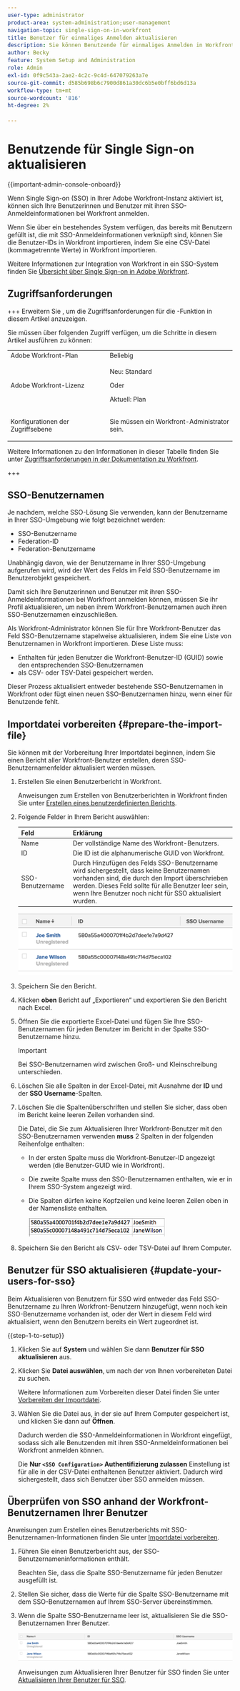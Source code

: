 ```yaml
---
user-type: administrator
product-area: system-administration;user-management
navigation-topic: single-sign-on-in-workfront
title: Benutzer für einmaliges Anmelden aktualisieren
description: Sie können Benutzende für einmaliges Anmelden in Workfront aktualisieren.
author: Becky
feature: System Setup and Administration
role: Admin
exl-id: 0f9c543a-2ae2-4c2c-9c4d-647079263a7e
source-git-commit: d585b698b6c7900d861a30dc6b5e0bff6bd6d13a
workflow-type: tm+mt
source-wordcount: '816'
ht-degree: 2%

---
```


# Benutzende für Single Sign-on aktualisieren

<!-- Audited: 1/2024 -->

{{important-admin-console-onboard}}

Wenn Single Sign-on (SSO) in Ihrer Adobe Workfront-Instanz aktiviert ist, können sich Ihre Benutzerinnen und Benutzer mit ihren SSO-Anmeldeinformationen bei Workfront anmelden.

Wenn Sie über ein bestehendes System verfügen, das bereits mit Benutzern gefüllt ist, die mit SSO-Anmeldeinformationen verknüpft sind, können Sie die Benutzer-IDs in Workfront importieren, indem Sie eine CSV-Datei (kommagetrennte Werte) in Workfront importieren.

Weitere Informationen zur Integration von Workfront in ein SSO-System finden Sie [Übersicht über Single Sign-on in Adobe Workfront](../../../administration-and-setup/add-users/single-sign-on/sso-in-workfront.md).


## Zugriffsanforderungen

+++ Erweitern Sie , um die Zugriffsanforderungen für die -Funktion in diesem Artikel anzuzeigen.

Sie müssen über folgenden Zugriff verfügen, um die Schritte in diesem Artikel ausführen zu können:

<table style="table-layout:auto"> 
 <col> 
 <col> 
 <tbody> 
  <tr> 
   <td role="rowheader">Adobe Workfront-Plan</td> 
   <td>Beliebig</td> 
  </tr> 
  <tr> 
   <td role="rowheader">Adobe Workfront-Lizenz</td> 
   <td><p>Neu: Standard</p><p>Oder</p><p>Aktuell: Plan</p></td> 
  </tr> 
  <tr> 
   <td role="rowheader">Konfigurationen der Zugriffsebene</td> 
   <td> <p>Sie müssen ein Workfront-Administrator sein.</p>  </td> 
  </tr> 
 </tbody> 
</table>

Weitere Informationen zu den Informationen in dieser Tabelle finden Sie unter [Zugriffsanforderungen in der Dokumentation zu Workfront](/help/quicksilver/administration-and-setup/add-users/access-levels-and-object-permissions/access-level-requirements-in-documentation.md).

+++

## SSO-Benutzernamen

Je nachdem, welche SSO-Lösung Sie verwenden, kann der Benutzername in Ihrer SSO-Umgebung wie folgt bezeichnet werden:

* SSO-Benutzername
* Federation-ID
* Federation-Benutzername

Unabhängig davon, wie der Benutzername in Ihrer SSO-Umgebung aufgerufen wird, wird der Wert des Felds im Feld SSO-Benutzername im Benutzerobjekt gespeichert.

Damit sich Ihre Benutzerinnen und Benutzer mit ihren SSO-Anmeldeinformationen bei Workfront anmelden können, müssen Sie ihr Profil aktualisieren, um neben ihrem Workfront-Benutzernamen auch ihren SSO-Benutzernamen einzuschließen.

Als Workfront-Administrator können Sie für Ihre Workfront-Benutzer das Feld SSO-Benutzername stapelweise aktualisieren, indem Sie eine Liste von Benutzernamen in Workfront importieren. Diese Liste muss:

* Enthalten für jeden Benutzer die Workfront-Benutzer-ID (GUID) sowie den entsprechenden SSO-Benutzernamen
* als CSV- oder TSV-Datei gespeichert werden.

Dieser Prozess aktualisiert entweder bestehende SSO-Benutzernamen in Workfront oder fügt einen neuen SSO-Benutzernamen hinzu, wenn einer für Benutzende fehlt.

## Importdatei vorbereiten {#prepare-the-import-file}

Sie können mit der Vorbereitung Ihrer Importdatei beginnen, indem Sie einen Bericht aller Workfront-Benutzer erstellen, deren SSO-Benutzernamenfelder aktualisiert werden müssen.

1. Erstellen Sie einen Benutzerbericht in Workfront.

   Anweisungen zum Erstellen von Benutzerberichten in Workfront finden Sie unter [Erstellen eines benutzerdefinierten Berichts](../../../reports-and-dashboards/reports/creating-and-managing-reports/create-custom-report.md).

1. Folgende Felder in Ihrem Bericht auswählen:

   | Feld | Erklärung |
   |---|---|
   | Name | Der vollständige Name des Workfront-Benutzers. |
   | ID | Die ID ist die alphanumerische GUID von Workfront. |
   | SSO-Benutzername | Durch Hinzufügen des Felds SSO-Benutzername wird sichergestellt, dass keine Benutzernamen vorhanden sind, die durch den Import überschrieben werden. Dieses Feld sollte für alle Benutzer leer sein, wenn Ihre Benutzer noch nicht für SSO aktualisiert wurden. |

   ![Benutzer mit SSO-Benutzername, aber ohne Zugriff](assets/users-with-sso-username-and-no-sso-access-only-field.png)

1. Speichern Sie den Bericht.
1. Klicken **oben** Bericht auf „Exportieren“ und exportieren Sie den Bericht nach Excel.
1. Öffnen Sie die exportierte Excel-Datei und fügen Sie Ihre SSO-Benutzernamen für jeden Benutzer im Bericht in der Spalte SSO-Benutzername hinzu.

   >[!IMPORTANT]
   >
   >Bei SSO-Benutzernamen wird zwischen Groß- und Kleinschreibung unterschieden.

1. Löschen Sie alle Spalten in der Excel-Datei, mit Ausnahme der **ID** und der **SSO Username**-Spalten.

1. Löschen Sie die Spaltenüberschriften und stellen Sie sicher, dass oben im Bericht keine leeren Zeilen vorhanden sind.

   Die Datei, die Sie zum Aktualisieren Ihrer Workfront-Benutzer mit den SSO-Benutzernamen verwenden **muss** 2 Spalten in der folgenden Reihenfolge enthalten:

   * In der ersten Spalte muss die Workfront-Benutzer-ID angezeigt werden (die Benutzer-GUID wie in Workfront).
   * Die zweite Spalte muss den SSO-Benutzernamen enthalten, wie er in Ihrem SSO-System angezeigt wird.
   * Die Spalten dürfen keine Kopfzeilen und keine leeren Zeilen oben in der Namensliste enthalten.

     ![Benutzer-CSV aktualisieren](assets/update-users-for-sso-csv-file-for-import.png)

1. Speichern Sie den Bericht als CSV- oder TSV-Datei auf Ihrem Computer.

## Benutzer für SSO aktualisieren {#update-your-users-for-sso}

Beim Aktualisieren von Benutzern für SSO wird entweder das Feld SSO-Benutzername zu Ihren Workfront-Benutzern hinzugefügt, wenn noch kein SSO-Benutzername vorhanden ist, oder der Wert in diesem Feld wird aktualisiert, wenn den Benutzern bereits ein Wert zugeordnet ist.

{{step-1-to-setup}}

1. Klicken Sie auf **System** und wählen Sie dann **Benutzer für SSO aktualisieren** aus.

1. Klicken Sie **Datei auswählen**, um nach der von Ihnen vorbereiteten Datei zu suchen.

   Weitere Informationen zum Vorbereiten dieser Datei finden Sie unter [Vorbereiten der Importdatei](#prepare-the-import-file).

1. Wählen Sie die Datei aus, in der sie auf Ihrem Computer gespeichert ist, und klicken Sie dann auf **Öffnen**.

   Dadurch werden die SSO-Anmeldeinformationen in Workfront eingefügt, sodass sich alle Benutzenden mit ihren SSO-Anmeldeinformationen bei Workfront anmelden können.

   Die **Nur `<SSO Configuration>` Authentifizierung zulassen** Einstellung ist für alle in der CSV-Datei enthaltenen Benutzer aktiviert. Dadurch wird sichergestellt, dass sich Benutzer über SSO anmelden müssen.

## Überprüfen von SSO anhand der Workfront-Benutzernamen Ihrer Benutzer

Anweisungen zum Erstellen eines Benutzerberichts mit SSO-Benutzernamen-Informationen finden Sie unter [Importdatei vorbereiten](#prepare-the-import-file).

1. Führen Sie einen Benutzerbericht aus, der SSO-Benutzernameninformationen enthält.

   Beachten Sie, dass die Spalte SSO-Benutzername für jeden Benutzer ausgefüllt ist.

1. Stellen Sie sicher, dass die Werte für die Spalte SSO-Benutzername mit dem SSO-Benutzernamen auf Ihrem SSO-Server übereinstimmen.
1. Wenn die Spalte SSO-Benutzername leer ist, aktualisieren Sie die SSO-Benutzernamen Ihrer Benutzer.

   ![Benutzer mit SSO-Feld](assets/users-with-sso-field-updated.png)

   Anweisungen zum Aktualisieren Ihrer Benutzer für SSO finden Sie unter [Aktualisieren Ihrer Benutzer für SSO](#update-your-users-for-sso).
